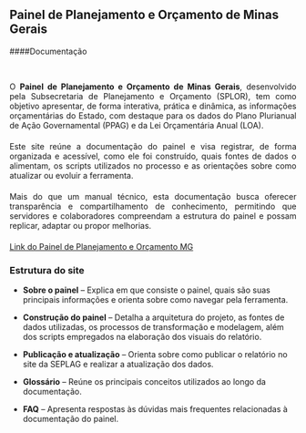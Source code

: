## **Painel de Planejamento e Orçamento de Minas Gerais**   
####Documentação

<br>

<div style="text-align: justify; margin-bottom: 20px;">

O <strong>Painel de Planejamento e Orçamento de Minas Gerais</strong>, desenvolvido pela Subsecretaria de Planejamento e Orçamento (SPLOR), tem como objetivo apresentar, de forma interativa, prática e dinâmica, as informações orçamentárias do Estado, com destaque para os dados do Plano Plurianual de Ação Governamental (PPAG) e da Lei Orçamentária Anual (LOA).
</div>

<div style="text-align: justify; margin-bottom: 20px;">
Este site reúne a documentação do painel e visa registrar, de forma organizada e acessível, como ele foi construído, quais fontes de dados o alimentam, os scripts utilizados no processo e as orientações sobre como atualizar ou evoluir a ferramenta.
</div>

<div style="text-align: justify; margin-bottom: 20px;">
Mais do que um manual técnico, esta documentação busca oferecer transparência e compartilhamento de conhecimento, permitindo que servidores e colaboradores compreendam a estrutura do painel e possam replicar, adaptar ou propor melhorias.
</div>

[Link do Painel de Planejamento e Orçamento MG](https://app.powerbi.com/view?r=eyJrIjoiMjcyMjkxYzEtODZmYS00OTQyLTg1YzctOWVhNDE3MWFhMjdjIiwidCI6ImU1ZDNhZTdjLTliMzgtNDhkZS1hMDg3LWY2NzM0YTI4NzU3NCJ9)


### Estrutura do site



* **Sobre o painel** – Explica em que consiste o painel, quais são suas principais informações e orienta sobre como navegar pela ferramenta.  

* **Construção do painel** – Detalha a arquitetura do projeto, as fontes de dados utilizadas, os processos de transformação e modelagem, além dos scripts empregados na elaboração dos visuais do relatório.  

* **Publicação e atualização** – Orienta sobre como publicar o relatório no site da SEPLAG e realizar a atualização dos dados.  

* **Glossário** – Reúne os principais conceitos utilizados ao longo da documentação. 

* **FAQ** – Apresenta respostas às dúvidas mais frequentes relacionadas à documentação do painel.  



